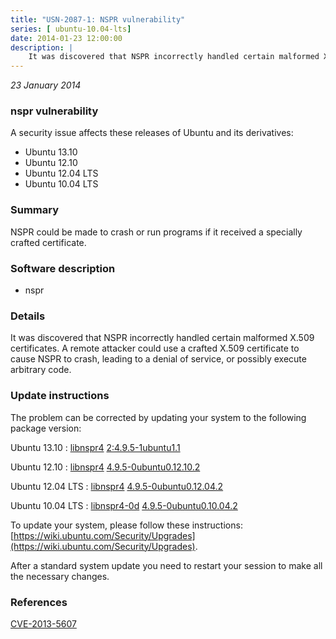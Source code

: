 ```yaml
---
title: "USN-2087-1: NSPR vulnerability"
series: [ ubuntu-10.04-lts]
date: 2014-01-23 12:00:00
description: |
    It was discovered that NSPR incorrectly handled certain malformed X.509 certificates. A remote attacker could use a crafted X.509 certificate to cause NSPR to crash, leading to a denial of service, or possibly execute arbitrary code. 
--- 
```

 
 

*23 January 2014*

### nspr vulnerability

A security issue affects these releases of Ubuntu and its derivatives:

* Ubuntu 13.10
* Ubuntu 12.10
* Ubuntu 12.04 LTS
* Ubuntu 10.04 LTS

### Summary

NSPR could be made to crash or run programs if it received a specially crafted certificate.

### Software description

* nspr 

### Details

It was discovered that NSPR incorrectly handled certain malformed X.509 certificates. A remote attacker could use a crafted X.509 certificate to cause NSPR to crash, leading to a denial of service, or possibly execute arbitrary code. 

### Update instructions

The problem can be corrected by updating your system to the following package version:

Ubuntu 13.10
 : [libnspr4](https://launchpad.net/ubuntu/+source/nspr) <span> [2:4.9.5-1ubuntu1.1](https://launchpad.net/ubuntu/+source/nspr/2:4.9.5-1ubuntu1.1) </span> 

Ubuntu 12.10
 : [libnspr4](https://launchpad.net/ubuntu/+source/nspr) <span> [4.9.5-0ubuntu0.12.10.2](https://launchpad.net/ubuntu/+source/nspr/4.9.5-0ubuntu0.12.10.2) </span> 

Ubuntu 12.04 LTS
 : [libnspr4](https://launchpad.net/ubuntu/+source/nspr) <span> [4.9.5-0ubuntu0.12.04.2](https://launchpad.net/ubuntu/+source/nspr/4.9.5-0ubuntu0.12.04.2) </span> 

Ubuntu 10.04 LTS
 : [libnspr4-0d](https://launchpad.net/ubuntu/+source/nspr) <span> [4.9.5-0ubuntu0.10.04.2](https://launchpad.net/ubuntu/+source/nspr/4.9.5-0ubuntu0.10.04.2) </span> 

To update your system, please follow these instructions: [https://wiki.ubuntu.com/Security/Upgrades](https://wiki.ubuntu.com/Security/Upgrades).

After a standard system update you need to restart your session to make all the necessary changes. 

### References

 
 [CVE-2013-5607](http://people.ubuntu.com/~ubuntu-security/cve/CVE-2013-5607)
 

